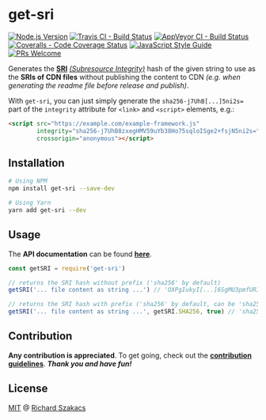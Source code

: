# get-sri

[![Node.js Version][node-badge]][node-url]
[![Travis CI - Build Status][travis-badge]][travis-url]
[![AppVeyor CI - Build Status][appveyor-badge]][appveyor-url]
[![Coveralls - Code Coverage Status][cov-badge]][cov-url]
[![JavaScript Style Guide][jsstd-badge]][jsstd-url]
[![PRs Welcome][pr-badge]][contrib-url]

Generates the [**SRI**][sri-url] [*(Subresource Integrity)*][sri-url] hash of the given string 
to use as the **SRIs of CDN files** without publishing the content to CDN 
*(e.g. when generating the readme file before release and publish)*.

With `get-sri`, you can just simply generate the `sha256-j7UhB[...]5ni2s=` part of the `integrity` attribute
for `<link>` and `<script>` elements, e.g.: 

```html
<script src="https://example.com/example-framework.js" 
        integrity="sha256-j7UhB8zxegHMV59uYb38Ho75sqloISge2+fsjN5ni2s=" 
        crossorigin="anonymous"></script>
```

## Installation

```bash
# Using NPM
npm install get-sri --save-dev
```

```bash
# Using Yarn
yarn add get-sri --dev
```

## Usage

The **API documentation** can be found [**here**][doc-url].

```javascript
const getSRI = require('get-sri')

// returns the SRI hash without prefix ('sha256' by default)
getSRI('... file content as string ...') // 'OXPgIukyI[...]6SgMU3pmfURI='

// returns the SRI hash with prefix ('sha256' by default, can be 'sha256', 'sha384', or 'sha512')
getSRI('... file content as string ...', getSRI.SHA256, true) // 'sha256-OXPgIukyI[...]6SgMU3pmfURI='
```

## Contribution

**Any contribution is appreciated**. To get going, check out the 
[**contribution guidelines**][contrib-url]. ***Thank you and have fun!***

## License

[MIT][license-url] @ [Richard Szakacs](https://www.github.com/richardszkcs)


  [node-badge]:     https://img.shields.io/badge/Node-4+-brightgreen.svg?longCache=true&style=flat
  [node-url]:       https://travis-ci.org/ntbx/get-sri
  [travis-badge]:   https://travis-ci.org/ntbx/get-sri.svg?branch=master
  [travis-url]:     https://travis-ci.org/ntbx/get-sri
  [appveyor-badge]: https://ci.appveyor.com/api/projects/status/09qmd4yk9arxyeph?svg=true
  [appveyor-url]:   https://ci.appveyor.com/project/richardszkcs/get-sri

  [cov-badge]:      https://coveralls.io/repos/github/ntbx/get-sri/badge.svg?branch=master
  [cov-url]:        https://coveralls.io/github/ntbx/get-sri?branch=master

  [jsstd-badge]:    https://img.shields.io/badge/code_style-standard-brightgreen.svg
  [jsstd-url]:      https://standardjs.com
  
  [pr-badge]:       https://img.shields.io/badge/PRs-welcome-brightgreen.svg?style=flat-square
  [sri-url]:        https://developer.mozilla.org/en-US/docs/Web/Security/Subresource_Integrity
  
  [contrib-url]:    https://github.com/ntbx/get-sri/blob/master/CONTRIBUTING.md
  [doc-url]:        https://github.com/ntbx/get-sri/blob/master/doc/API.md
  [license-url]:    https://github.com/ntbx/get-sri/blob/master/LICENSE.md

